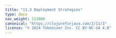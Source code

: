 ```yaml
---
title: "11.3 Deployment Strategies"
type: docs
nav_weight: 113000
canonical: "https://clojureforjava.com/2/11/3"
license: "© 2024 Tokenizer Inc. CC BY-NC-SA 4.0"
---
```

